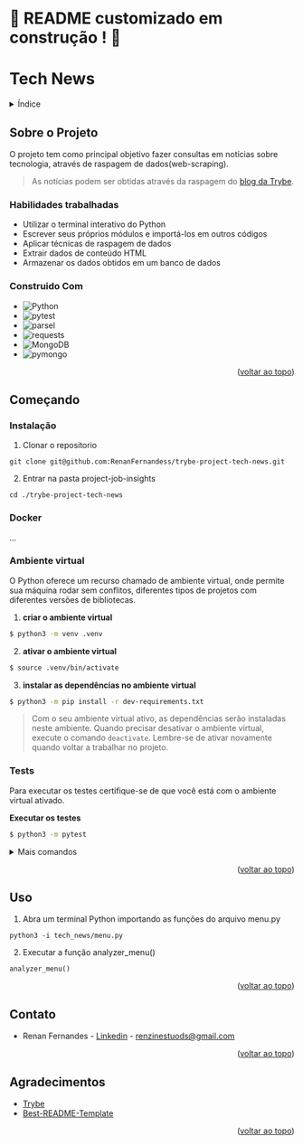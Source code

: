 <a name="readme-top"></a>
# :construction: README customizado em construção ! :construction:
<!-- Olá, Tryber!
Esse é apenas um arquivo inicial para o README do seu projeto no qual você pode customizar e reutilizar todas as vezes que for executar o trybe-publisher.

Para deixá-lo com a sua cara, basta alterar o seguinte arquivo da sua máquina: ~/.student-repo-publisher/custom/_NEW_README.md

É essencial que você preencha esse documento por conta própria, ok?
Não deixe de usar nossas dicas de escrita de README de projetos, e deixe sua criatividade brilhar!
:warning: IMPORTANTE: você precisa deixar nítido:
- quais arquivos/pastas foram desenvolvidos por você; 
- quais arquivos/pastas foram desenvolvidos por outra pessoa estudante;
- quais arquivos/pastas foram desenvolvidos pela Trybe.

* Utilizar o terminal interativo do Python.
   * Utilizar estruturas condicionais e de repetição.
   * Utilizar funções built-in do Python.
   * Utilizar tratamento de exceções.
   * Realizar a manipulação de arquivos.
   * Escrever funções.
   * Escrever testes com Pytest.
   * Escrever seus próprios módulos e importá-los em outros códigos.
-->

# Tech News

<details>
  <summary>Índice</summary>
  <ol>
    <li>
      <a href="#sobre-o-projeto">Sobre o Projeto</a>
      <ul>
        <li><a href="#construido-com">Construido Com</a></li>
      </ul>
    </li>
    <li>
      <a href="#começando">Começando</a>
      <ul>
        <li><a href="#instalação">Instalação</a></li>
        <li><a href="#ambiente-virtual">Ambiente virtual</a></li>
        <li><a href="#tests">Tests</a></li>
      </ul>
    </li>
    <li><a href="#uso">Uso</a></li>
    <li><a href="#contato">Contato</a></li>
    <li><a href="#agradecimentos">Agradecimentos</a></li>
  </ol>
</details>

## Sobre o Projeto

O projeto tem como principal objetivo fazer consultas em notícias sobre tecnologia, através de raspagem de dados(web-scraping).

> As notícias podem ser obtidas através da raspagem do [blog da Trybe](https://blog.betrybe.com/).

### Habilidades trabalhadas
* Utilizar o terminal interativo do Python
* Escrever seus próprios módulos e importá-los em outros códigos
* Aplicar técnicas de raspagem de dados
* Extrair dados de conteúdo HTML
* Armazenar os dados obtidos em um banco de dados



### Construido Com

 * ![Python](https://img.shields.io/badge/python-3670A0?style=for-the-badge&logo=python&logoColor=ffdd54)
 * ![pytest](https://img.shields.io/badge/pytest-3670A0?style=for-the-badge&logo=pytest&logoColor=ffdd54)
 * ![parsel](https://img.shields.io/badge/parsel-%23000.svg?style=for-the-badge&logo=parsel&logoColor=white)
 * ![requests](https://img.shields.io/badge/requests-white.svg?style=for-the-badge&logo=requests&logoColor=black)
 * ![MongoDB](https://img.shields.io/badge/MongoDB-%234ea94b.svg?style=for-the-badge&logo=mongodb&logoColor=white)
 * ![pymongo](https://img.shields.io/badge/pymongo-3670A0?style=for-the-badge&logo=pymongo&logoColor=ffdd54)
 
<p align="right">(<a href="#readme-top">voltar ao topo</a>)</p>

## Começando

### Instalação

  1. Clonar o repositorio

    git clone git@github.com:RenanFernandess/trybe-project-tech-news.git

  2. Entrar na pasta project-job-insights
  
    cd ./trybe-project-tech-news
    
### Docker
...

### Ambiente virtual
O Python oferece um recurso chamado de ambiente virtual, onde permite sua máquina rodar sem conflitos, diferentes tipos de projetos com diferentes versões de bibliotecas.

  1. **criar o ambiente virtual**

  ```bash
  $ python3 -m venv .venv
  ```

  2. **ativar o ambiente virtual**

  ```bash
  $ source .venv/bin/activate
  ```

  3. **instalar as dependências no ambiente virtual**

  ```bash
  $ python3 -m pip install -r dev-requirements.txt
  ```

  > Com o seu ambiente virtual ativo, as dependências serão instaladas neste ambiente.
  Quando precisar desativar o ambiente virtual, execute o comando `deactivate`. Lembre-se de ativar novamente quando voltar a trabalhar no projeto.

  
### Tests

 Para executar os testes certifique-se de que você está com o ambiente virtual ativado.

  <strong>Executar os testes</strong>

  ```bash
  $ python3 -m pytest
  ```

  <details>
  <summary>Mais comandos</summary>
  
   O arquivo `pyproject.toml` já configura corretamente o pytest. Entretanto, caso você tenha problemas com isso e queira explicitamente uma saída completa, o comando é:

  ```bash
  python3 -m pytest -s -vv
  ```

  Caso precise executar apenas um arquivo de testes basta executar o comando:

  ```bash
  python3 -m pytest tests/nomedoarquivo.py
  ```

  Caso precise executar apenas uma função de testes basta executar o comando:

  ```bash
  python3 -m pytest -k nome_da_func_de_tests
  ```

  Para executar um teste específico de um arquivo, basta executar o comando:

  ```bash
  python3 -m pytest tests/nomedoarquivo.py::test_nome_do_teste
  ```
  
</details>
  

<p align="right">(<a href="#readme-top">voltar ao topo</a>)</p>

## Uso

   1. Abra um terminal Python importando as funções do arquivo menu.py
    
    python3 -i tech_news/menu.py

   2. Executar a função analyzer_menu()

    analyzer_menu()


<p align="right">(<a href="#readme-top">voltar ao topo</a>)</p>

## Contato

* Renan Fernandes - [Linkedin](https://www.linkedin.com/in/orenanfernandes/) - renzinestuods@gmail.com

<p align="right">(<a href="#readme-top">voltar ao topo</a>)</p>

## Agradecimentos

* [Trybe](https://www.betrybe.com/)
* [Best-README-Template](https://github.com/othneildrew/Best-README-Template)

<p align="right">(<a href="#readme-top">voltar ao topo</a>)</p>
